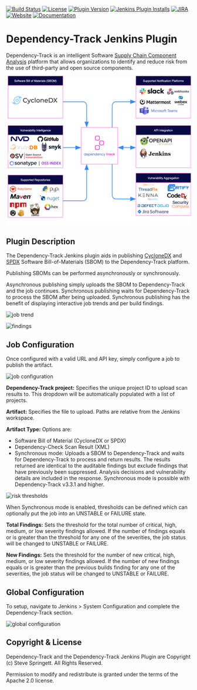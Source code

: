 [![Build Status](https://ci.jenkins.io/buildStatus/icon?job=Plugins/dependency-track-plugin/master)](https://ci.jenkins.io/job/Plugins/job/dependency-track-plugin)
[![License][license-image]][license-url]
[![Plugin Version](https://img.shields.io/jenkins/plugin/v/dependency-track.svg)](https://plugins.jenkins.io/dependency-track)
[![Jenkins Plugin Installs](https://img.shields.io/jenkins/plugin/i/dependency-track.svg?color=blue)](https://plugins.jenkins.io/dependency-track)
[![JIRA](https://img.shields.io/badge/issue_tracker-JIRA-red.svg)](https://issues.jenkins-ci.org/issues/?jql=component%20%3D%20dependency-track-plugin)
[![Website](https://img.shields.io/badge/https://-dependencytrack.org-blue.svg)](https://dependencytrack.org/)
[![Documentation](https://img.shields.io/badge/read-documentation-blue.svg)](https://docs.dependencytrack.org/)


# Dependency-Track Jenkins Plugin

Dependency-Track is an intelligent Software [Supply Chain Component Analysis] platform that allows organizations to 
identify and reduce risk from the use of third-party and open source components. 

![ecosystem overview](https://raw.githubusercontent.com/DependencyTrack/dependency-track/master/docs/images/integrations.png)

## Plugin Description 
The Dependency-Track Jenkins plugin aids in publishing [CycloneDX](https://cyclonedx.org/) and [SPDX](https://spdx.org/) 
Software Bill-of-Materials (SBOM) to the Dependency-Track platform.

Publishing SBOMs can be performed asynchronously or synchronously.

Asynchronous publishing simply uploads the SBOM to Dependency-Track and the job continues. Synchronous publishing waits for Dependency-Track to process the SBOM after being uploaded. Synchronous publishing has the benefit of displaying interactive job trends and per build findings.

![job trend](https://raw.githubusercontent.com/jenkinsci/dependency-track-plugin/master/docs/images/jenkins-job-trend.png)

![findings](https://raw.githubusercontent.com/jenkinsci/dependency-track-plugin/master/docs/images/jenkins-job-findings.png)

## Job Configuration
Once configured with a valid URL and API key, simply configure a job to publish the artifact.
   
   
![job configuration](https://raw.githubusercontent.com/jenkinsci/dependency-track-plugin/master/docs/images/jenkins-job-publish.png)


**Dependency-Track project:** Specifies the unique project ID to upload scan results to. This dropdown will be automatically populated with a list of projects.

**Artifact:** Specifies the file to upload. Paths are relative from the Jenkins workspace.

**Artifact Type:** Options are:
* Software Bill of Material (CycloneDX or SPDX)
* Dependency-Check Scan Result (XML)
* Synchronous mode: Uploads a SBOM to Dependency-Track and waits for Dependency-Track to process and return results. The results returned are identical to the auditable findings but exclude findings that have previously been suppressed. Analysis decisions and vulnerability details are included in the response. Synchronous mode is possible with Dependency-Track v3.3.1 and higher.


![risk thresholds](https://raw.githubusercontent.com/jenkinsci/dependency-track-plugin/master/docs/images/jenkins-job-thresholds.png)


When Synchronous mode is enabled, thresholds can be defined which can optionally put the job into an UNSTABLE or FAILURE state.

**Total Findings:** Sets the threshold for the total number of critical, high, medium, or low severity findings allowed. If the number of findings equals or is greater than the threshold for any one of the severities, the job status will be changed to UNSTABLE or FAILURE.

**New Findings:** Sets the threshold for the number of new critical, high, medium, or low severity findings allowed. If the number of new findings equals or is greater than the previous builds finding for any one of the severities, the job status will be changed to UNSTABLE or FAILURE.

## Global Configuration
To setup, navigate to Jenkins > System Configuration and complete the Dependency-Track section.


![global configuration](https://raw.githubusercontent.com/jenkinsci/dependency-track-plugin/master/docs/images/jenkins-global-odt.png)


Copyright & License
-------------------

Dependency-Track and the Dependency-Track Jenkins Plugin are Copyright (c) Steve Springett. All Rights Reserved.

Permission to modify and redistribute is granted under the terms of the Apache 2.0 license.

[Supply Chain Component Analysis]: https://www.owasp.org/index.php/Component_Analysis
[license-image]: https://img.shields.io/badge/license-apache%20v2-brightgreen.svg
[license-url]: https://github.com/jenkinsci/dependency-track-plugin/blob/master/LICENSE.txt
